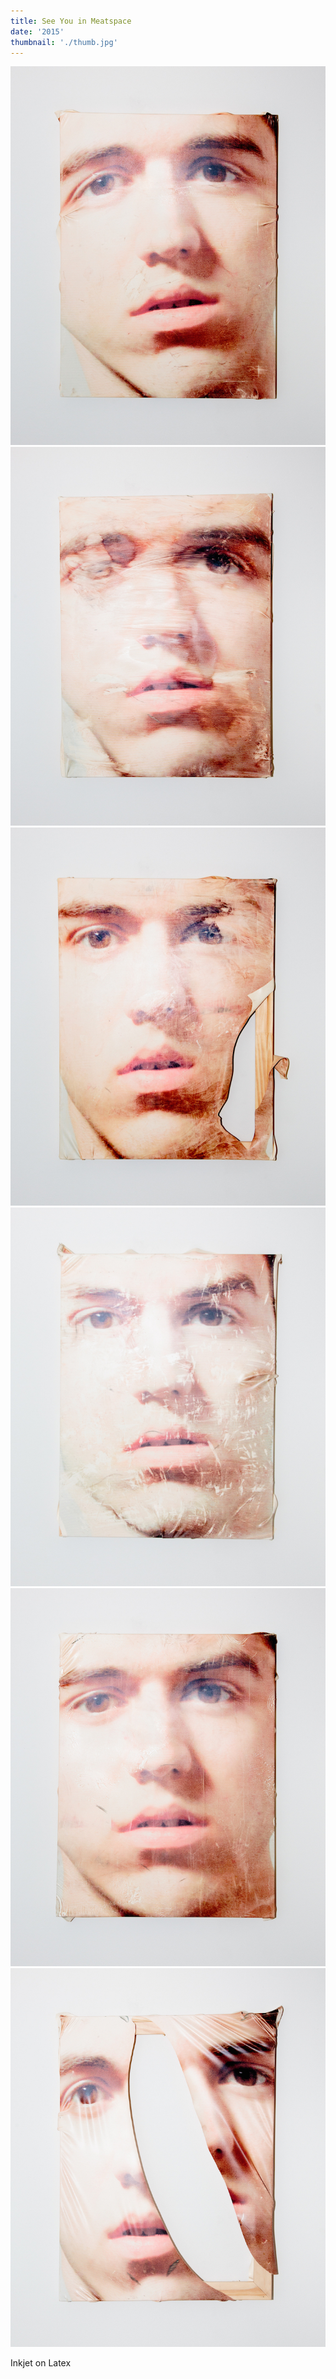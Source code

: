 ```yaml
---
title: See You in Meatspace
date: '2015'
thumbnail: './thumb.jpg'
---
```


![](01.jpg)
![](02.jpg)
![](03.jpg)
![](04.jpg)
![](05.jpg)
![](06.jpg)

Inkjet on Latex
